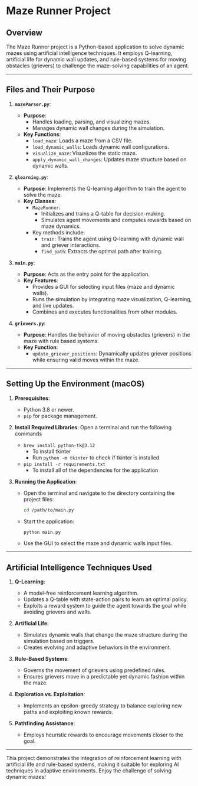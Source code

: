 
# Maze Runner Project

## Overview
The Maze Runner project is a Python-based application to solve dynamic mazes using artificial intelligence techniques. It employs Q-learning, artificial life for dynamic wall updates, and rule-based systems for moving obstacles (grievers) to challenge the maze-solving capabilities of an agent.

---

## Files and Their Purpose

1. **`mazeParser.py`**:
   - **Purpose**: 
     - Handles loading, parsing, and visualizing mazes.
     - Manages dynamic wall changes during the simulation.
   - **Key Functions**:
     - `load_maze`: Loads a maze from a CSV file.
     - `load_dynamic_walls`: Loads dynamic wall configurations.
     - `visualize_maze`: Visualizes the static maze.
     - `apply_dynamic_wall_changes`: Updates maze structure based on dynamic walls.

2. **`qlearning.py`**:
   - **Purpose**: Implements the Q-learning algorithm to train the agent to solve the maze.
   - **Key Classes**:
     - `MazeRunner`:
       - Initializes and trains a Q-table for decision-making.
       - Simulates agent movements and computes rewards based on maze dynamics.
     - Key methods include:
       - `train`: Trains the agent using Q-learning with dynamic wall and griever interactions.
       - `find_path`: Extracts the optimal path after training.

3. **`main.py`**:
   - **Purpose**: Acts as the entry point for the application.
   - **Key Features**:
     - Provides a GUI for selecting input files (maze and dynamic walls).
     - Runs the simulation by integrating maze visualization, Q-learning, and live updates.
     - Combines and executes functionalities from other modules.

4. **`grievers.py`**:
   - **Purpose**: Handles the behavior of moving obstacles (grievers) in the maze with rule based systems.
   - **Key Function**:
     - `update_griever_positions`: Dynamically updates griever positions while ensuring valid moves within the maze.

---

## Setting Up the Environment (macOS)

1. **Prerequisites**:
   - Python 3.8 or newer.
   - `pip` for package management.


2. **Install Required Libraries**:
   Open a terminal and run the following commands
   - `brew install python-tk@3.12`
     - To install tkinter
     - Run `python -m tkinter` to check if tkinter is installed
   - `pip install -r requirements.txt`
     - To install all of the dependencies for the application

3. **Running the Application**:
   - Open the terminal and navigate to the directory containing the project files:
     ```bash
     cd /path/to/main.py
     ```
   - Start the application:
     ```bash
     python main.py
     ```
   - Use the GUI to select the maze and dynamic walls input files.

---

## Artificial Intelligence Techniques Used

1. **Q-Learning**:
   - A model-free reinforcement learning algorithm.
   - Updates a Q-table with state-action pairs to learn an optimal policy.
   - Exploits a reward system to guide the agent towards the goal while avoiding grievers and walls.

2. **Artificial Life**:
   - Simulates dynamic walls that change the maze structure during the simulation based on triggers.
   - Creates evolving and adaptive behaviors in the environment.

3. **Rule-Based Systems**:
   - Governs the movement of grievers using predefined rules.
   - Ensures grievers move in a predictable yet dynamic fashion within the maze.

4. **Exploration vs. Exploitation**:
   - Implements an epsilon-greedy strategy to balance exploring new paths and exploiting known rewards.

5. **Pathfinding Assistance**:
   - Employs heuristic rewards to encourage movements closer to the goal.

---

This project demonstrates the integration of reinforcement learning with artificial life and rule-based systems, making it suitable for exploring AI techniques in adaptive environments. Enjoy the challenge of solving dynamic mazes!
